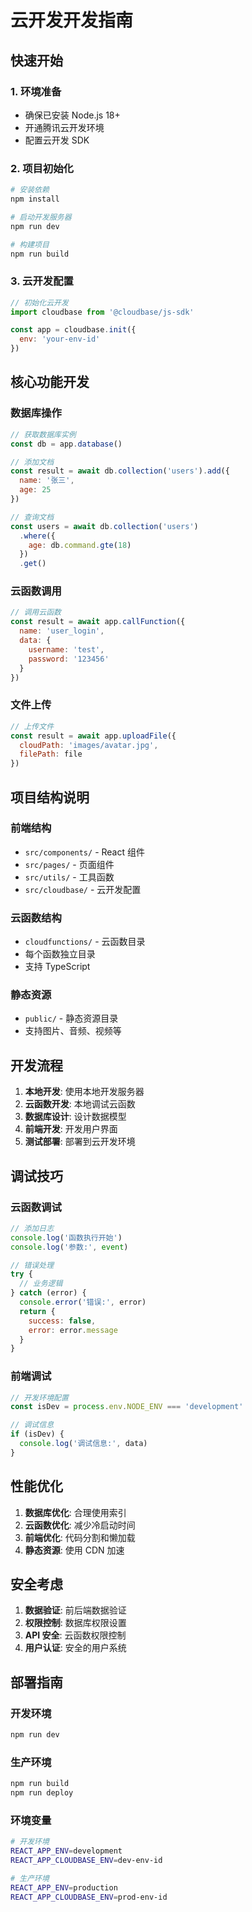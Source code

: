# 云开发开发指南

## 快速开始

### 1. 环境准备
- 确保已安装 Node.js 18+
- 开通腾讯云开发环境
- 配置云开发 SDK

### 2. 项目初始化
```bash
# 安装依赖
npm install

# 启动开发服务器
npm run dev

# 构建项目
npm run build
```

### 3. 云开发配置
```javascript
// 初始化云开发
import cloudbase from '@cloudbase/js-sdk'

const app = cloudbase.init({
  env: 'your-env-id'
})
```

## 核心功能开发

### 数据库操作
```javascript
// 获取数据库实例
const db = app.database()

// 添加文档
const result = await db.collection('users').add({
  name: '张三',
  age: 25
})

// 查询文档
const users = await db.collection('users')
  .where({
    age: db.command.gte(18)
  })
  .get()
```

### 云函数调用
```javascript
// 调用云函数
const result = await app.callFunction({
  name: 'user_login',
  data: {
    username: 'test',
    password: '123456'
  }
})
```

### 文件上传
```javascript
// 上传文件
const result = await app.uploadFile({
  cloudPath: 'images/avatar.jpg',
  filePath: file
})
```

## 项目结构说明

### 前端结构
- `src/components/` - React 组件
- `src/pages/` - 页面组件
- `src/utils/` - 工具函数
- `src/cloudbase/` - 云开发配置

### 云函数结构
- `cloudfunctions/` - 云函数目录
- 每个函数独立目录
- 支持 TypeScript

### 静态资源
- `public/` - 静态资源目录
- 支持图片、音频、视频等

## 开发流程

1. **本地开发**: 使用本地开发服务器
2. **云函数开发**: 本地调试云函数
3. **数据库设计**: 设计数据模型
4. **前端开发**: 开发用户界面
5. **测试部署**: 部署到云开发环境

## 调试技巧

### 云函数调试
```javascript
// 添加日志
console.log('函数执行开始')
console.log('参数:', event)

// 错误处理
try {
  // 业务逻辑
} catch (error) {
  console.error('错误:', error)
  return {
    success: false,
    error: error.message
  }
}
```

### 前端调试
```javascript
// 开发环境配置
const isDev = process.env.NODE_ENV === 'development'

// 调试信息
if (isDev) {
  console.log('调试信息:', data)
}
```

## 性能优化

1. **数据库优化**: 合理使用索引
2. **云函数优化**: 减少冷启动时间
3. **前端优化**: 代码分割和懒加载
4. **静态资源**: 使用 CDN 加速

## 安全考虑

1. **数据验证**: 前后端数据验证
2. **权限控制**: 数据库权限设置
3. **API 安全**: 云函数权限控制
4. **用户认证**: 安全的用户系统

## 部署指南

### 开发环境
```bash
npm run dev
```

### 生产环境
```bash
npm run build
npm run deploy
```

### 环境变量
```bash
# 开发环境
REACT_APP_ENV=development
REACT_APP_CLOUDBASE_ENV=dev-env-id

# 生产环境
REACT_APP_ENV=production
REACT_APP_CLOUDBASE_ENV=prod-env-id
```
